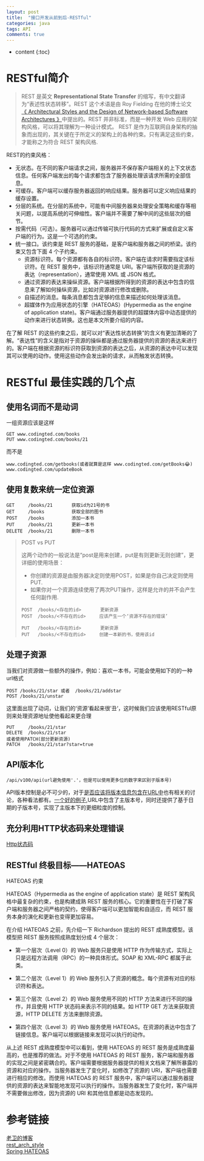 ```yaml
---
layout: post
title:  "接口开发从前到后-RESTful"
categories: java
tags: API 
comments: true
---
```


* content
{:toc}

# RESTful简介

> REST 是英文 **Representational State Transfer** 的缩写，有中文翻译为“表述性状态转移”。REST 这个术语是由 Roy Fielding 在他的博士论文 [《 Architectural Styles and the Design of Network-based Software Architectures 》](http://www.ics.uci.edu/~fielding/pubs/dissertation/top.htm)中提出的。REST 并非标准，而是一种开发 Web 应用的架构风格，可以将其理解为一种设计模式。
> REST 是作为互联网自身架构的抽象而出现的，其关键在于所定义的架构上的各种约束。只有满足这些约束，才能称之为符合 REST 架构风格.

REST的约束风格：

* 无状态。在不同的客户端请求之间，服务器并不保存客户端相关的上下文状态信息。任何客户端发出的每个请求都包含了服务器处理该请求所需的全部信息。
* 可缓存。客户端可以缓存服务器返回的响应结果。服务器可以定义响应结果的缓存设置。
* 分层的系统。在分层的系统中，可能有中间服务器来处理安全策略和缓存等相关问题，以提高系统的可伸缩性。客户端并不需要了解中间的这些层次的细节。
* 按需代码（可选）。服务器可以通过传输可执行代码的方式来扩展或自定义客户端的行为。这是一个可选的约束。
* 统一接口。该约束是 REST 服务的基础，是客户端和服务器之间的桥梁。该约束又包含下面 4 个子约束。
    + 资源标识符。每个资源都有各自的标识符。客户端在请求时需要指定该标识符。在 REST 服务中，该标识符通常是 URI。客户端所获取的是资源的表达（representation），通常使用 XML 或 JSON 格式。
    + 通过资源的表达来操纵资源。客户端根据所得到的资源的表达中包含的信息来了解如何操纵资源，比如对资源进行修改或删除。
    + 自描述的消息。每条消息都包含足够的信息来描述如何处理该消息。
    + 超媒体作为应用状态的引擎（HATEOAS）(Hypermedia as the engine of application state)。客户端通过服务器提供的超媒体内容中动态提供的动作来进行状态转换。这也是本文所要介绍的内容。

在了解 REST 的这些约束之后，就可以对“表达性状态转换”的含义有更加清晰的了解。“表达性”的含义是指对于资源的操纵都是通过服务器提供的资源的表达来进行的。客户端在根据资源的标识符获取到资源的表达之后，从资源的表达中可以发现其可以使用的动作。使用这些动作会发出新的请求，从而触发状态转换。





# RESTful 最佳实践的几个点

## 使用名词而不是动词

一组资源应该是这样

```
GET www.codingted.com/books
PUT www.codingted.com/books/21
```

而不是

```
www.codingted.com/getbooks(或者就算是这样 www.codingted.com/getBooks😂)
www.codingted.com/updateBook
```

## 使用复数来统一定位资源

```
GET     /books/21       获取id为21号的书
GET     /books          获取全部的图书
POST    /books          添加一本书
PUT     /books/21       更新一本书
DELETE  /books/21       删除一本书
```

> POST vs PUT
> 
> 这两个动作的一般说法是“post是用来创建，put是有则更新无则创建”，更详细的使用场景：
> * 你创建的资源是由服务器决定则使用POST，如果是你自己决定则使用PUT.
> * 如果你对一个资源连续使用了两次PUT操作，这样是允许的并不会产生任何副作用.
> ```
> POST  /books/<存在的id>       更新资源
> POST  /books/<不存在的id>     应该产生一个‘资源不存在的错误’
> 
> PUT   /books/<存在的id>       更新资源
> PUT   /books/<不存在的id>     创建一本新的书，使用该id
> ```

## 处理子资源 

当我们对资源做一些额外的操作，例如：喜欢一本书，可能会使用如下的的一种url格式

```
POST /books/21/star 或者  /books/21/addstar
POST /books/21/unstar
```
这里面出现了动词，让我们的‘资源’看起来很’丑‘，这时候我们应该使用RESTful原则来处理资源地址使他看起来更合理

```
PUT     /books/21/star
DELETE  /books/21/star
或者使用PATCH(部分更新资源)
PATCH   /books/21/star?star=true
```

## API版本化

```
/api/v100/api(url避免使用'.'，但是可以使用更多位的数字来区别子版本号)
```
API版本控制是必不可少的，对于[是否应该将版本信息包含在URL中](https://stackoverflow.com/questions/389169/best-practices-for-api-versioning)也有相关的讨论，各种看法都有。[一个好的例子](https://stripe.com/docs/api/curl#versioning),URL中包含了主版本号，同时还提供了基于日期的子版本号，实现了主版本下的更细粒度的控制。

## 充分利用HTTP状态码来处理错误

[Http状态码](https://en.wikipedia.org/wiki/List_of_HTTP_status_codes)

## RESTful 终极目标——HATEOAS 

HATEOAS 约束

HATEOAS（Hypermedia as the engine of application state）是 REST 架构风格中最复杂的约束，也是构建成熟 REST 服务的核心。它的重要性在于打破了客户端和服务器之间严格的契约，使得客户端可以更加智能和自适应，而 REST 服务本身的演化和更新也变得更加容易。

在介绍 HATEOAS 之前，先介绍一下 Richardson 提出的 REST 成熟度模型。该模型把 REST 服务按照成熟度划分成 4 个层次：

* 第一个层次（Level 0）的 Web 服务只是使用 HTTP 作为传输方式，实际上只是远程方法调用（RPC）的一种具体形式。SOAP 和 XML-RPC 都属于此类。

* 第二个层次（Level 1）的 Web 服务引入了资源的概念。每个资源有对应的标识符和表达。

* 第三个层次（Level 2）的 Web 服务使用不同的 HTTP 方法来进行不同的操作，并且使用 HTTP 状态码来表示不同的结果。如 HTTP GET 方法来获取资源，HTTP DELETE 方法来删除资源。

* 第四个层次（Level 3）的 Web 服务使用 HATEOAS。在资源的表达中包含了链接信息。客户端可以根据链接来发现可以执行的动作。

从上述 REST 成熟度模型中可以看到，使用 HATEOAS 的 REST 服务是成熟度最高的，也是推荐的做法。对于不使用 HATEOAS 的 REST 服务，客户端和服务器的实现之间是紧密耦合的。客户端需要根据服务器提供的相关文档来了解所暴露的资源和对应的操作。当服务器发生了变化时，如修改了资源的 URI，客户端也需要进行相应的修改。而使用 HATEOAS 的 REST 服务中，客户端可以通过服务器提供的资源的表达来智能地发现可以执行的操作。当服务器发生了变化时，客户端并不需要做出修改，因为资源的 URI 和其他信息都是动态发现的。

# 参考链接
[老卫的博客](https://waylau.com/best-practices-for-better-restful-api/)  
[rest_arch_style](http://www.ics.uci.edu/~fielding/pubs/dissertation/rest_arch_style.htm)  
[Spring HATEOAS](https://www.ibm.com/developerworks/cn/java/j-lo-SpringHATEOAS/index.html)  
